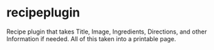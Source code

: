 # recipeplugin
Recipe plugin that takes Title, Image, Ingredients, Directions, and other Information if needed.
All of this taken into a printable page.
